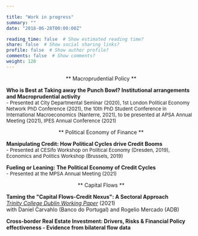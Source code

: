 ```yaml
---

title: "Work in progress"
summary: ""
date: "2018-06-28T00:00:00Z"

reading_time: false  # Show estimated reading time?
share: false  # Show social sharing links?
profile: false  # Show author profile?
comments: false  # Show comments?
weight: 120
---
```


<p align="center">** Macroprudential Policy **</p>
  
**Who is Best at Taking away the Punch Bowl? Institutional arrangements and Macroprudential activity**  
<font size="2">   - Presented at City Departmental Seminar (2020), 1st London Political Economy Network PhD Conference (2021), the 10th PhD Student Conference in International Macroeconomics (Nanterre, 2021), to be presented at APSA Annual Meeting (2021), IPES Annual Conference (2021)  </font>  
  
<p align="center">** Political Economy of Finance **</p>
  
**Manipulating Credit: How Political Cycles drive Credit Booms**  
<font size="2">   - Presented at CESifo Workshop on Political Economy (Dresden, 2019), Economics and Politics Workshop (Brussels, 2019) </font> 
  
**Fueling or Leaning: The Political Economy of Credit Cycles**  
<font size="2">    - Presented at the MPSA Annual Meeting (2021) </font>  
  
<p align="center">** Capital Flows **</p>
 
   **Taming the "Capital Flows-Credit Nexus": A Sectoral Approach**  
[*Trinity College Dublin Working Paper*](https://ideas.repec.org/p/tcd/tcduee/tep0921.html) (2021)  
 with Daniel Carvahlo (Banco do Portugal) and Rogelio Mercado (ADB)

**Cross-border Real Estate Investment: Drivers, Risks & Financial Policy effectiveness - Evidence from bilateral flow data**  
